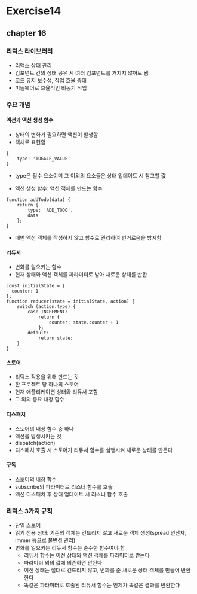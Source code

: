 # Exercise14

## chapter 16

### 리덕스 라이브러리

- 리액스 상태 관리
- 컴포넌트 간의 상태 공유 시 여러 컴포넌트를 거치지 않아도 됌
- 코드 유지 보수성, 작업 효율 증대
- 미들웨어로 효율적인 비동기 작업

### 주요 개념

#### 액션과 액션 생성 함수

- 상태의 변화가 필요하면 액션이 발생함
- 객체로 표현함

```
{
    type: 'TOGGLE_VALUE'
}
```

- type은 필수 요소이며 그 이외의 요소들은 상태 업데이트 시 참고할 값

- 액션 생성 함수: 액션 객체를 만드는 함수

```
function addTodo(data) {
    return {
        type: 'ADD_TODO',
        data
    };
}
```

- 매번 액션 객체를 작성하지 않고 함수로 관리하여 번거로움을 방지함

#### 리듀서

- 변화를 일으키는 함수
- 현재 상태와 액션 객체를 파라미터로 받아 새로운 상태를 반환

```
const initialState = {
  counter: 1
};
function reducer(state = initialState, action) {
    switch (action.type) {
        case INCREMENT:
            return {
                counter: state.counter + 1
            };
        default:
            return state;
    }
}
```

#### 스토어

- 리덕스 적용을 위해 만드는 것
- 한 프로젝트 당 하나의 스토어
- 현재 애플리케이션 상태와 리듀서 포함
- 그 외의 중요 내장 함수

#### 디스패치

- 스토어의 내장 함수 중 하나
- 액션을 발생시키는 것
- dispatch(action)
- 디스패치 호출 시 스토어가 리듀서 함수를 실행시켜 새로운 상태를 만든다

#### 구독

- 스토어의 내장 함수
- subscribe의 파라미터로 리스너 함수를 호출
- 액션 디스패치 후 상태 업데이트 시 리스너 함수 호출

### 리덕스 3가지 규칙

- 단일 스토어
- 읽기 전용 상태: 기존의 객체는 건드리지 않고 새로운 객체 생성(spread 연산자, immer 등으로 불변성 관리)
- 변화를 일으키는 리듀서 함수는 순수한 함수여야 함
  - 리듀서 함수는 이전 상태와 액션 객체를 파라미터로 받는다
  - 파라미터 외의 값에 의존하면 안된다
  - 이전 상태는 절대로 건드리지 않고, 변화를 준 새로운 상태 객체를 만들어 반환한다
  - 똑같은 파라미터로 호출된 리듀서 함수는 언제가 똑같은 결과를 반환한다
